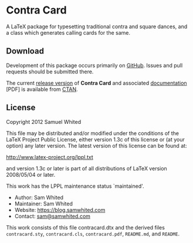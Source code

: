 # Contra Card

A LaTeX package for typesetting traditional contra and square dances, and a
class which generates calling cards for the same.

## Download

Development of this package occurs primarily on
[GitHub](https://github.com/SamWhited/contracard).
Issues and pull requests should be submitted there.

The current [release
version](http://ctan.org/tex-archive/macros/latex/contrib/contracard) of
**Contra Card** and associated
[documentation](http://mirrors.ctan.org/macros/latex/contrib/contracard/contracard.pdf)
[PDF] is available from [CTAN](http://ctan.org/pkg/contracard).

## License

Copyright 2012 Samuel Whited

This file may be distributed and/or modified under the conditions of the LaTeX
Project Public License, either version 1.3c of this license or (at your option)
any later version. The latest version of this license can be found at:

http://www.latex-project.org/lppl.txt

and version 1.3c or later is part of all distributions of LaTeX version
2008/05/04 or later.

This work has the LPPL maintenance status `maintained'.

- Author:     Sam Whited
- Maintainer: Sam Whited
- Website:    https://blog.samwhited.com
- Contact:    sam@samwhited.com

This work consists of this file contracard.dtx and the derived files
`contracard.sty`, `contracard.cls`, `contracard.pdf`, `README.md`, and `README`.
